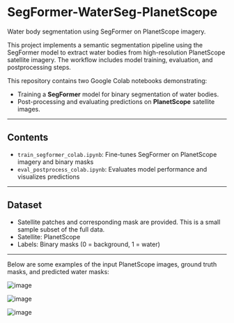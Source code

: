 # SegFormer-WaterSeg-PlanetScope
Water body segmentation using SegFormer on PlanetScope imagery.

This project implements a semantic segmentation pipeline using the SegFormer model to extract water bodies from high-resolution PlanetScope satellite imagery. 
The workflow includes model training, evaluation, and postprocessing steps.

This repository contains two Google Colab notebooks demonstrating:
- Training a **SegFormer** model for binary segmentation of water bodies.
- Post-processing and evaluating predictions on **PlanetScope** satellite images.

---

## Contents

- `train_segformer_colab.ipynb`: Fine-tunes SegFormer on PlanetScope imagery and binary masks
- `eval_postprocess_colab.ipynb`: Evaluates model performance and visualizes predictions

---

## Dataset

- Satellite patches and corresponding mask are provided. This is a small sample subset of the full data.
- Satellite: PlanetScope
- Labels: Binary masks (0 = background, 1 = water)

---

Below are some examples of the input PlanetScope images, ground truth masks, and predicted water masks:

![image](https://github.com/user-attachments/assets/5b9f7bef-fb0f-4fa8-870a-921974f9a472)

![image](https://github.com/user-attachments/assets/1b26fe32-aa3e-489d-9a0d-148fee34c168)

![image](https://github.com/user-attachments/assets/a8dfd4ab-c1e5-4c21-b4e5-7cc30a648778)
